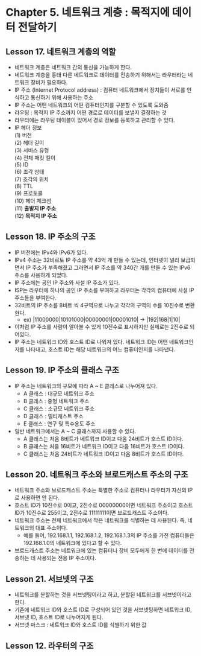 # Chapter 5. 네트워크 계층 : 목적지에 데이터 전달하기

## Lesson 17. 네트워크 계층의 역할
- 네트워크 계층은 네트워크 간의 통신을 가능하게 한다.  
- 네트워크 계층을 홍태 다른 네트워크로 데이터를 전송하기 위해서는 라우터라는 네트워크 장비가 필요하다.  
- IP 주소 (Internet Protocol address) : 컴퓨터 네트워크에서 장치들이 서로를 인식하고 통신하기 위해 사용하는 주소  
- IP 주소는 어떤 네트워크의 어떤 컴퓨터인지를 구분할 수 있도록 도와줌  
- 라우팅 : 목적지 IP 주소까지 어떤 경로로 데이터를 보낼지 결정하는 것  
- 라우터에는 라우팅 테이블이 있어서 경로 정보를 등록하고 관리할 수 있다.  
- IP 헤더 정보  
    (1) 버전  
    (2) 헤더 길이  
    (3) 서비스 유형  
    (4) 전체 패킷 킬이  
    (5) ID  
    (6) 조각 상태  
    (7) 조각의 위치  
    (8) TTL  
    (9) 프로토콜  
    (10) 헤더 체크섬  
    (11) **출발지 IP 주소**  
    (12) **목적지 IP 주소**

## Lesson 18. IP 주소의 구조 
- IP 버전에는 IPv4와 IPv6가 있다.  
- IPv4 주소는 32비르토 IP 주소를 약 43억 개 만들 수 있는데, 인터넷이 널리 보급되면서 IP 주소가 부족해졌고 그러면서 IP 주소를 약 340간 개를 만들 수 있는 IPv6 주소를 사용하게 되었다.  
- IP 주소에는 공인 IP 주소와 사설 IP 주소가 있다.  
- ISP는 라우터에 하나의 공인 IP 주소를 부여하고 라우터는 각각의 컴퓨터에 사설 IP 주소들을 부여한다.  
- 32비트의 IP 주소를 8비트 씩 4구역으로 나누고 각각의 구역의 수를 10진수로 변환한다.  
    - ex) |11000000|10101000|00000001|00001010| -> |192|168|1|10|  
- 이처럼 IP 주소를 사람이 알아볼 수 있게 10진수로 표시하지만 실제로는 2진수로 되어있다.  
- IP 주소는 네트워크 ID와 호스트 ID로 나워져 있다. 네트워크 ID는 어떤 네트워크인지를 나타내고, 호스트 ID는 해당 네트워크의 어느 컴퓨터인지를 나타낸다.  

## Lesson 19. IP 주소의 클래스 구조
- IP 주소는 네트워크의 규모에 따라 A ~ E 클래스로 나누어져 있다.  
    - A 클래스 : 대규모 네트워크 주소  
    - B 클래스 : 중형 네트워크 주소  
    - C 클래스 : 소규모 네트워크 주소  
    - D 클래스 : 멀티캐스트 주소  
    - E 클래스 : 연구 및 특수용도 주소  
- 일반 네트워크에서는 A ~ C 클래스까지 사용할 수 있다.  
    - A 클래스는 처음 8비트가 네트워크 ID이고 다음 24비트가 호스트 ID이다.  
    - B 클래스는 처음 16비트가 네트워크 ID이고 다음 16비트가 호스트 ID이다.  
    - C 클래스는 처음 24비트가 네트워크 ID이고 다음 8비트가 호스트 ID이다.  

## Lesson 20. 네트워크 주소와 브로드캐스트 주소의 구조  
- 네트워크 주소와 브로드캐스트 주소는 특별한 주소로 컴퓨터나 라우터가 자신의 IP로 사용하면 안 된다.  
- 호스트 ID가 10진수로 0이고, 2진수로 00000000이면 네트워크 주소이고 호스트 ID가 10진수로 255이고, 2진수로 11111111이면 브로드캐스트 주소이다.  
- 네트워크 주소는 전체 네트워크에서 작은 네트워크를 식별하는 데 사용된다. 즉, 네트워크의 대표 주소이다.  
    - 예를 들어, 192.168.1.1, 192.168.1.2, 192.168.1.3의 IP 주소를 가진 컴퓨터들은 192.168.1.0의 네트워크에 있다고 할 수 있다.  
- 브로드캐스트 주소는 네트워크에 있는 컴퓨터나 장비 모두에게 한 번에 데이터를 전송하는 데 사용되는 전용 IP 주소이다.  

## Lesson 21. 서브넷의 구조
- 네트워크를 분할하는 것을 서브넷팅이라고 하고, 분할된 네트워크를 서브넷이라고 한다.  
- 기존에 네트워크 ID와 호스트 ID로 구성되어 있던 것을 서브넷팅하면 네트워크 ID, 서브넷 ID, 호스트 ID로 나누어지게 된다.  
- 서브넷 마스크 : 네트워크 ID와 호스트 ID를 식별하기 위한 값  

## Lesson 12. 라우터의 구조
